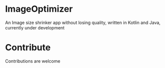 # ImageOptimizer
An Image size shrinker app without losing quality, written in Kotlin and Java, currently under development

# Contribute
Contributions are welcome
